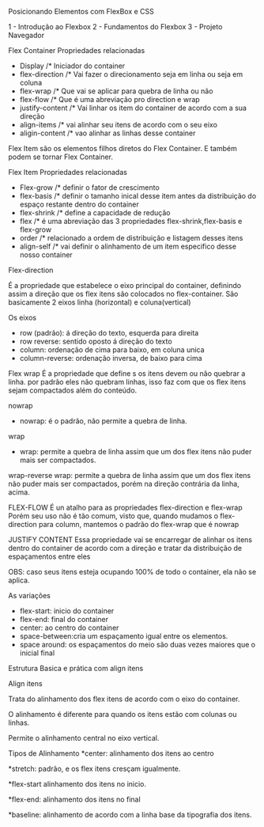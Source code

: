 Posicionando Elementos com FlexBox e CSS

1 - Introdução ao Flexbox
2 - Fundamentos do Flexbox
3 - Projeto Navegador

Flex Container
Propriedades relacionadas

 - Display /* Iniciador do container
 - flex-direction /* Vai fazer o direcionamento seja em linha ou seja em coluna
 - flex-wrap /* Que vai se aplicar para quebra de linha ou não
 - flex-flow /* Que é uma abreviação pro direction e wrap
 - justify-content /* Vai linhar os item do container de acordo com a sua direção
 - align-items /* vai alinhar seu itens de acordo com o seu eixo
 - aligin-content /* vao alinhar as linhas desse container

 Flex Item 
 são os elementos filhos diretos do Flex Container. E também podem se tornar Flex Container.

 Flex Item
 Propriedades relacionadas
 
  - Flex-grow /* definir o fator de crescimento
  - flex-basis /* definir o tamanho inical desse item antes da distribuição do espaço restante dentro do container
  - flex-shrink /* define a capacidade de redução
  - flex /* é uma abreviação das 3 propriedades flex-shrink,flex-basis e flex-grow
  - order /* relacionado a ordem de distribuição e listagem desses itens
  - align-self /* vai definir o alinhamento de um item especifico desse nosso container

  Flex-direction

É a propriedade que estabelece o eixo principal do container, definindo assim a direção que os flex itens são colocados no flex-container.
São basicamente 2 eixos linha (horizontal) e coluna(vertical)

Os eixos
 - row (padrão): á direção do texto, esquerda para direita
 - row reverse: sentido oposto á direção do texto
 - column: ordenação de cima para baixo, em coluna unica
 - column-reverse: ordenação inversa, de baixo para cima

  Flex wrap
  É a propriedade que define s os itens devem ou não quebrar a linha.
  por padrão eles não quebram linhas, isso faz com que os flex itens sejam compactados além do conteúdo.

  nowrap
  - nowrap: é o padrão, não permite a quebra de linha.

  wrap
  - wrap: permite a quebra de linha assim que um dos flex itens não puder mais ser compactados.

  wrap-reverse
  wrap: permite a quebra de linha assim que um dos flex itens não puder mais ser compactados, porém na direção contrária da linha, acima.

FLEX-FLOW
É un atalho para as propriedades flex-direction e flex-wrap
Porém seu uso não é tão comum, visto que, quando mudamos o flex-direction para column, mantemos o padrão do flex-wrap que é nowrap

JUSTIFY CONTENT
Essa propriedade vai se encarregar de alinhar os itens dentro do container de acordo com a direção e tratar da distribuição de espaçamentos entre eles

OBS: caso seus itens esteja ocupando 100% de todo o container, ela não se aplica.

As variações
- flex-start: inicio do container
- flex-end: final do container
- center: ao centro do container
- space-between:cria um espaçamento igual entre os elementos.
- space around: os espaçamentos do meio são duas vezes maiores que o inicial final

Estrutura Basica e prática com align itens 

Align itens

Trata do alinhamento dos flex itens de acordo com o eixo do container.

O alinhamento é diferente para quando os itens estão com colunas ou linhas.

Permite o alinhamento central no eixo vertical.

Tipos de Alinhamento
*center: alinhamento dos itens ao centro

*stretch: padrão, e os flex itens cresçam igualmente.

*flex-start alinhamento dos itens no inicio.

*flex-end: alinhamento dos itens no final

*baseline: alinhamento de acordo com a linha base da tipografia dos itens.
